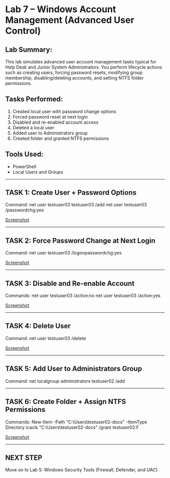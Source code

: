 Lab 7 – Windows Account Management (Advanced User Control)
===========================================================

Lab Summary:
------------
This lab simulates advanced user account management tasks typical for Help Desk and Junior System Administrators. You perform lifecycle actions such as creating users, forcing password resets, modifying group membership, disabling/deleting accounts, and setting NTFS folder permissions.

Tasks Performed:
----------------
1. Created local user with password change options
2. Forced password reset at next login
3. Disabled and re-enabled account access
4. Deleted a local user
5. Added user to Administrators group
6. Created folder and granted NTFS permissions

Tools Used:
-----------
- PowerShell
- Local Users and Groups

--------------------------------------------------
TASK 1: Create User + Password Options
--------------------------------------------------
Command:
    net user testuser03 testuser03 /add
    net user testuser03 /passwordchg:yes

[Screenshot](user-created-pass-chg-allwd.png)

--------------------------------------------------
TASK 2: Force Password Change at Next Login
--------------------------------------------------
Command:
    net user testuser03 /logonpasswordchg:yes

[Screenshot](forced-pass-change.png)

--------------------------------------------------
TASK 3: Disable and Re-enable Account
--------------------------------------------------
Commands:
    net user testuser03 /active:no
    net user testuser03 /active:yes

[Screenshot](user-disabled-enabled.png)

--------------------------------------------------
TASK 4: Delete User
--------------------------------------------------
Command:
    net user testuser03 /delete

[Screenshot](user-delete.png)

--------------------------------------------------
TASK 5: Add User to Administrators Group
--------------------------------------------------
Command:
    net localgroup administrators testuser02 /add

--------------------------------------------------
TASK 6: Create Folder + Assign NTFS Permissions
--------------------------------------------------
Commands:
    New-Item -Path "C:\Users\testuser02-docs" -ItemType Directory
    icacls "C:\Users\testuser02-docs" /grant testuser02:F

[Screenshot](user-folder-permissions.png)

--------------------------------------------------
NEXT STEP
--------------------------------------------------
Move on to Lab 5: Windows Security Tools (Firewall, Defender, and UAC)

